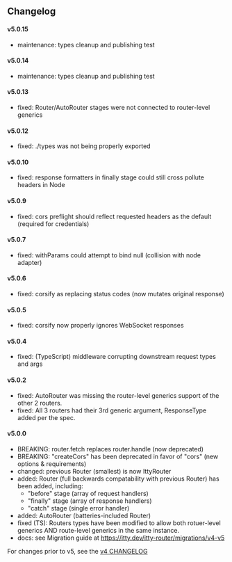 ## Changelog

#### v5.0.15
  - maintenance: types cleanup and publishing test
#### v5.0.14
  - maintenance: types cleanup and publishing test
#### v5.0.13
  - fixed: Router/AutoRouter stages were not connected to router-level generics
#### v5.0.12
  - fixed: ./types was not being properly exported
#### v5.0.10
  - fixed: response formatters in finally stage could still cross pollute headers in Node
#### v5.0.9
  - fixed: cors preflight should reflect requested headers as the default (required for credentials)
#### v5.0.7
  - fixed: withParams could attempt to bind null (collision with node adapter)
#### v5.0.6
  - fixed: corsify as replacing status codes (now mutates original response)
#### v5.0.5
  - fixed: corsify now properly ignores WebSocket responses
#### v5.0.4
  - fixed: (TypeScript) middleware corrupting downstream request types and args
#### v5.0.2
  - fixed: AutoRouter was missing the router-level generics support of the other 2 routers.
  - fixed: All 3 routers had their 3rd generic argument, ResponseType added per the spec.
#### v5.0.0
  - BREAKING: router.fetch replaces router.handle (now deprecated)
  - BREAKING: "createCors" has been deprecated in favor of "cors" (new options & requirements)
  - changed: previous Router (smallest) is now IttyRouter
  - added: Router (full backwards compatability with previous Router) has been added, including:
    - "before" stage (array of request handlers)
    - "finally" stage (array of response handlers)
    - "catch" stage (single error handler)
  - added: AutoRouter (batteries-included Router)
  - fixed (TS): Routers types have been modified to allow both rotuer-level generics AND route-level generics in the same instance.
  - docs: see Migration guide at https://itty.dev/itty-router/migrations/v4-v5

For changes prior to v5, see the [v4 CHANGELOG](https://github.com/kwhitley/itty-router/edit/v4.x/CHANGELOG.md)
